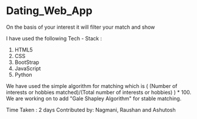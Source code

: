 # Dating_Web_App
On the basis of your interest it will filter your match and show

I have used the following Tech - Stack :
1. HTML5
2. CSS
3. BootStrap
4. JavaScript
5. Python

We have used the simple algorithm for matching which is ( (Number of interests or hobbies matched)/(Total number of interests or hobbies) ) * 100.
We are working on to add "Gale Shapley Algorithm" for stable matching.

Time Taken : 2 days
Contributed by: Nagmani, Raushan and Ashutosh
